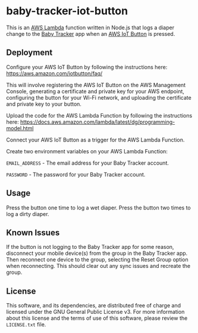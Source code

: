 # baby-tracker-iot-button

This is an [AWS Lambda](https://aws.amazon.com/lambda/) function written in Node.js that logs a diaper change to the [Baby Tracker](https://apps.apple.com/app/appname/id779656557) app when an [AWS IoT Button](https://aws.amazon.com/iotbutton/) is pressed.


## Deployment

Configure your AWS IoT Button by following the instructions here: https://aws.amazon.com/iotbutton/faq/

This will involve registering the AWS IoT Button on the AWS Management Console, generating a certificate and private key for your AWS endpoint, configuring the button for your Wi-Fi network, and uploading the certificate and private key to your button.

Upload the code for the AWS Lambda Function by following the instructions here: https://docs.aws.amazon.com/lambda/latest/dg/programming-model.html

Connect your AWS IoT Button as a trigger for the AWS Lambda Function.

Create two environment variables on your AWS Lambda Function:

`EMAIL_ADDRESS` - The email address for your Baby Tracker account.

`PASSWORD` - The password for your Baby Tracker account.


## Usage

Press the button one time to log a wet diaper. Press the button two times to log a dirty diaper.


## Known Issues

If the button is not logging to the Baby Tracker app for some reason, disconnect your mobile device(s) from the group in the Baby Tracker app. Then reconnect one device to the group, selecting the Reset Group option when reconnecting. This should clear out any sync issues and recreate the group.


## License

This software, and its dependencies, are distributed free of charge and licensed under the GNU General Public License v3. For more information about this license and the terms of use of this software, please review the `LICENSE.txt` file.
